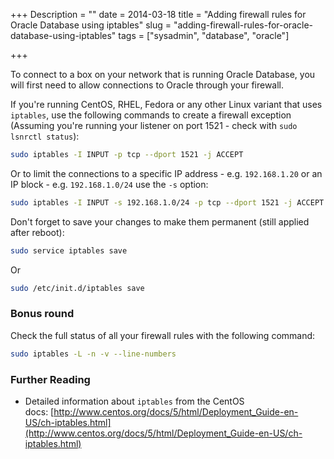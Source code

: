 +++
Description = ""
date = 2014-03-18
title = "Adding firewall rules for Oracle Database using iptables"
slug = "adding-firewall-rules-for-oracle-database-using-iptables"
tags = ["sysadmin", "database", "oracle"]

+++

To connect to a box on your network that is running Oracle Database, you will first need to allow connections to Oracle through your firewall.

<!--more-->

If you're running CentOS, RHEL, Fedora or any other Linux variant that uses `iptables`, use the following commands to create a firewall exception (Assuming you're running your listener on port 1521 - check with `sudo lsnrctl status`):

```bash
sudo iptables -I INPUT -p tcp --dport 1521 -j ACCEPT
```

Or to limit the connections to a specific IP address - e.g. `192.168.1.20` or an IP block - e.g. `192.168.1.0/24` use the `-s` option:

```bash
sudo iptables -I INPUT -s 192.168.1.0/24 -p tcp --dport 1521 -j ACCEPT
```

Don't forget to save your changes to make them permanent (still applied after reboot):

```bash
sudo service iptables save
```

Or

```bash
sudo /etc/init.d/iptables save
```

### Bonus round

Check the full status of all your firewall rules with the following command:

```bash
sudo iptables -L -n -v --line-numbers
```

### Further Reading

* Detailed information about `iptables` from the CentOS docs: [http://www.centos.org/docs/5/html/Deployment_Guide-en-US/ch-iptables.html](http://www.centos.org/docs/5/html/Deployment_Guide-en-US/ch-iptables.html)
